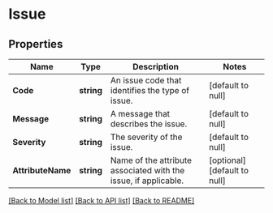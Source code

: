 # Issue

## Properties
Name | Type | Description | Notes
------------ | ------------- | ------------- | -------------
**Code** | **string** | An issue code that identifies the type of issue. | [default to null]
**Message** | **string** | A message that describes the issue. | [default to null]
**Severity** | **string** | The severity of the issue. | [default to null]
**AttributeName** | **string** | Name of the attribute associated with the issue, if applicable. | [optional] [default to null]

[[Back to Model list]](../README.md#documentation-for-models) [[Back to API list]](../README.md#documentation-for-api-endpoints) [[Back to README]](../README.md)

